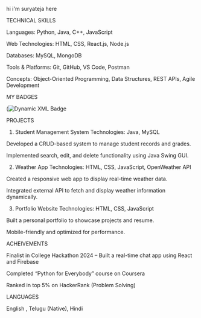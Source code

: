hi i'm suryateja here 

TECHNICAL SKILLS

Languages: Python, Java, C++, JavaScript

Web Technologies: HTML, CSS, React.js, Node.js

Databases: MySQL, MongoDB

Tools & Platforms: Git, GitHub, VS Code, Postman

Concepts: Object-Oriented Programming, Data Structures, REST APIs, Agile Development

MY BADGES

(![Dynamic XML Badge](https://img.shields.io/badge/dynamic/xml)


 PROJECTS

1. Student Management System
Technologies: Java, MySQL

Developed a CRUD-based system to manage student records and grades.

Implemented search, edit, and delete functionality using Java Swing GUI.

2. Weather App
Technologies: HTML, CSS, JavaScript, OpenWeather API

Created a responsive web app to display real-time weather data.

Integrated external API to fetch and display weather information dynamically.

3. Portfolio Website
Technologies: HTML, CSS, JavaScript

Built a personal portfolio to showcase projects and resume.

Mobile-friendly and optimized for performance.

ACHEIVEMENTS

Finalist in College Hackathon 2024 – Built a real-time chat app using React and Firebase

Completed “Python for Everybody” course on Coursera

Ranked in top 5% on HackerRank (Problem Solving)

  LANGUAGES

English , Telugu (Native), Hindi 


